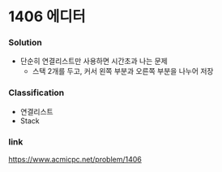 # 1406 에디터

### Solution
* 단순히 연결리스트만 사용하면 시간초과 나는 문제
	* 스택 2개를 두고, 커서 왼쪽 부분과 오른쪽 부분을 나누어 저장

### Classification
* 연결리스트
* Stack

### link
https://www.acmicpc.net/problem/1406